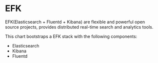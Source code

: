 # EFK

EFK(Elasticsearch + Fluentd + Kibana) are flexible and powerful open source projects, provides distributed real-time search and analytics tools.</br>

This chart bootstraps a EFK stack with the following components:
- Elasticsearch
- Kibana
- Fluentd
